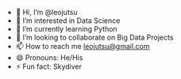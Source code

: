 - 👋 Hi, I’m @leojutsu
- 👀 I’m interested in Data Science
- 🌱 I’m currently learning Python
- 💞️ I’m looking to collaborate on Big Data Projects
- 📫 How to reach me leojutsu@gmail.com
- 😄 Pronouns: He/His
- ⚡ Fun fact: Skydiver

<!---
leojutsu/leojutsu is a ✨ special ✨ repository because its `README.md` (this file) appears on your GitHub profile.
You can click the Preview link to take a look at your changes.
--->
